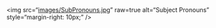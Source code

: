 <img
src=“[images/SubPronouns.jpg](https://ik.imagekit.io/abirhasan/V8UGE_XBX9w77dZ.png?ik-sdk-version=javascript-1.4.3&updatedAt=1664817722591)”
raw=true
alt=“Subject Pronouns”
style=“margin-right: 10px;”
/>
